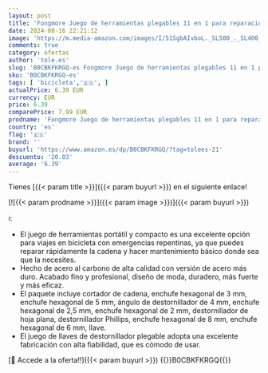 ```yaml
---
layout: post
title: 'Fongmore Juego de herramientas plegables 11 en 1 para reparación de bicicletas  destornillador de bolsillo  herramienta de cadena  parche de neumáticos  palanca de neumáticos para scooter  bicicleta '
date: 2024-08-16 22:21:12
image: 'https://m.media-amazon.com/images/I/51SgbAIvboL._SL500_._SL400_.jpg'
comments: true
category: ofertas
author: 'tole.es'
slug: 'B0CBKFKRGQ-es Fongmore Juego de herramientas plegables 11 en 1 para...'
sku: 'B0CBKFKRGQ-es'
tags: [ 'bicicleta','🇪🇸', ]
actualPrice: 6.39 EUR
currency: EUR
price: 6.39
comparePrice: 7.99 EUR
prodname: 'Fongmore Juego de herramientas plegables 11 en 1 para reparación de bicicletas  destornillador de bolsillo  herramienta de cadena  parche de neumáticos  palanca de neumáticos para scooter  bicicleta '
country: 'es'
flag: '🇪🇸'
brand: ''
buyurl: 'https://www.amazon.es/dp/B0CBKFKRGQ/?tag=tolees-21'
descuento: '20.03'
average: '6.39'
---
```


Tienes [{{< param title >}}]({{< param buyurl >}}) en el siguiente enlace!

[![{{< param prodname >}}]({{< param image >}})]({{< param buyurl >}})

ℹ️:

- El juego de herramientas portátil y compacto es una excelente opción para viajes en bicicleta con emergencias repentinas, ya que puedes reparar rápidamente la cadena y hacer mantenimiento básico donde sea que la necesites.
- Hecho de acero al carbono de alta calidad con versión de acero más duro. Acabado fino y profesional, diseño de moda, duradero, más fuerte y más eficaz.
- El paquete incluye cortador de cadena, enchufe hexagonal de 3 mm, enchufe hexagonal de 5 mm, ángulo de destornillador de 4 mm, enchufe hexagonal de 2,5 mm, enchufe hexagonal de 2 mm, destornillador de hoja plana, destornillador Phillips, enchufe hexagonal de 8 mm, enchufe hexagonal de 6 mm, llave.
- El juego de llaves de destornillador plegable adopta una excelente fabricación con alta fiabilidad, que es cómodo de usar.

[🛒 Accede a la oferta!!]({{< param buyurl >}})
{{<world>}}B0CBKFKRGQ{{</world>}}
